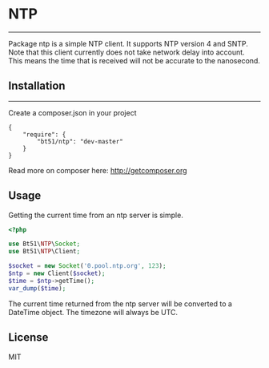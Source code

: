 # NTP
-------

Package ntp is a simple NTP client. It supports NTP version 4 and SNTP. Note that this client currently does not take network delay into account. This means the time that is received will not be accurate to the nanosecond.

## Installation
------------

Create a composer.json in your project

    {
        "require": {
            "bt51/ntp": "dev-master"
        }
    }

Read more on composer here: http://getcomposer.org

## Usage
Getting the current time from an ntp server is simple.

``` php
<?php

use Bt51\NTP\Socket;
use Bt51\NTP\Client;

$socket = new Socket('0.pool.ntp.org', 123); 
$ntp = new Client($socket);
$time = $ntp->getTime();
var_dump($time);

```

The current time returned from the ntp server will be converted to a DateTime object. The timezone will always be UTC.

License
-------

MIT
